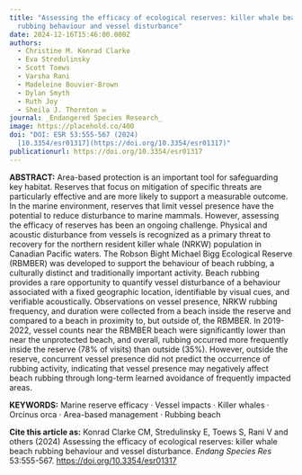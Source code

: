 ```yaml
---
title: "Assessing the efficacy of ecological reserves: killer whale beach
  rubbing behaviour and vessel disturbance"
date: 2024-12-16T15:46:00.000Z
authors:
  - Christine M. Konrad Clarke
  - Eva Stredulinsky
  - Scott Toews
  - Varsha Rani
  - Madeleine Bouvier-Brown
  - Dylan Smyth
  - Ruth Joy
  - Sheila J. Thornton ✉️
journal: _Endangered Species Research_
image: https://placehold.co/400
doi: "DOI: ESR 53:555-567 (2024)
  [10.3354/esr01317](https://doi.org/10.3354/esr01317)"
publicationurl: https://doi.org/10.3354/esr01317
---
```


**ABSTRACT:** Area-based protection is an important tool for safeguarding key habitat. Reserves that focus on mitigation of specific threats are particularly effective and are more likely to support a measurable outcome. In the marine environment, reserves that limit vessel presence have the potential to reduce disturbance to marine mammals. However, assessing the efficacy of reserves has been an ongoing challenge. Physical and acoustic disturbance from vessels is recognized as a primary threat to recovery for the northern resident killer whale (NRKW) population in Canadian Pacific waters. The Robson Bight Michael Bigg Ecological Reserve (RBMBER) was developed to support the behaviour of beach rubbing, a culturally distinct and traditionally important activity. Beach rubbing provides a rare opportunity to quantify vessel disturbance of a behaviour associated with a fixed geographic location, identifiable by visual cues, and verifiable acoustically. Observations on vessel presence, NRKW rubbing frequency, and duration were collected from a beach inside the reserve and compared to a beach in proximity to, but outside of, the RBMBER. In 2019-2022, vessel counts near the RBMBER beach were significantly lower than near the unprotected beach, and overall, rubbing occurred more frequently inside the reserve (78% of visits) than outside (35%). However, outside the reserve, concurrent vessel presence did not predict the occurrence of rubbing activity, indicating that vessel presence may negatively affect beach rubbing through long-term learned avoidance of frequently impacted areas.

**KEYWORDS:** Marine reserve efficacy · Vessel impacts · Killer whales · Orcinus orca · Area-based management · Rubbing beach

**Cite this article as:**
 Konrad Clarke CM, Stredulinsky E, Toews S, Rani V and others (2024) Assessing the efficacy of ecological reserves: killer whale beach rubbing behaviour and vessel disturbance. _Endang Species Res_ 53:555-567. https://doi.org/10.3354/esr01317
